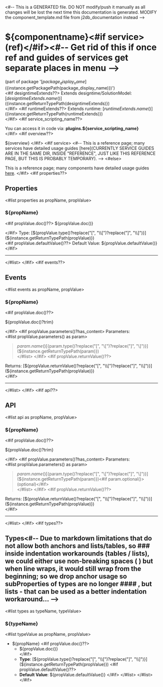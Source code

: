 <#-- This is a GENERATED file. DO NOT modify/push it manually as all changes will be lost the next time this documentation is generated. MODIFY the component_template.md file from j2db_documentation instead -->
# ${componentname}<#if service> (ref)</#if><#-- Get rid of this if once ref and guides of services get separate places in menu -->
(part of package '[${package_display_name}](${instance.getPackagePath(package_display_name)})')  
<#if designtimeExtends??>
Extends designtime/SolutionModel: [${designtimeExtends.name()}](${instance.getReturnTypePath(designtimeExtends)})  
</#if>
<#if runtimeExtends??>
Extends runtime: [${runtimeExtends.name()}](${instance.getReturnTypePath(runtimeExtends)})  
</#if>
<#if service_scripting_name??>

You can access it in code via: **plugins.${service_scripting_name}**  
</#if>
<#if overview??>

${overview}
</#if>
<#if service>
<#-- This is a reference page; many services have detailed usage guides [here](CURRENTLY SERVICE GUIDES ARE IN THE SAME DIR, INSIDE "REFERENCE", JUST LIKE THIS REFERENCE PAGE, BUT THIS IS PROBABLY TEMPORARY). -->
<#else>

This is a reference page; many components have detailed usage guides [here](https://docs.servoy.com/guides/develop/application-design/ui-components).
</#if>
<#if properties??>

## Properties

<#list properties as propName, propValue>
### ${propName}
<#if propValue.doc()??>
${propValue.doc()}

</#if>
Type: [${propValue.type()?replace("[", "\\[")?replace("]", "\\]")}](${instance.getReturnTypePath(propValue)})  
<#if propValue.defaultValue()??>
Default Value: ${propValue.defaultValue()}  
</#if>
***
</#list>
</#if>
<#if events??>

## Events

<#list events as propName, propValue>
### ${propName}
<#if propValue.doc()??>

${propValue.doc()?trim}

</#if>
<#if propValue.parameters()?has_content>
Parameters:  
<#list propValue.parameters() as param> 
> ${param.name()} [${param.type()?replace("[", "\\[")?replace("]", "\\]")}](${instance.getReturnTypePath(param)})  
</#list>
</#if>
<#if propValue.returnValue()??>

Returns: [${propValue.returnValue()?replace("[", "\\[")?replace("]", "\\]")}](${instance.getReturnTypePath(propValue)})  
</#if>
***
</#list>
</#if>
<#if api??>

## API

<#list api as propName, propValue>
### ${propName}
<#if propValue.doc()??>

${propValue.doc()?trim}

</#if>
<#if propValue.parameters()?has_content>
Parameters:  
<#list propValue.parameters() as param> 
> ${param.name()} [${param.type()?replace("[", "\\[")?replace("]", "\\]")}](${instance.getReturnTypePath(param)})<#if param.optional()> (optional)</#if>  
</#list>
</#if>
<#if propValue.returnValue()??>

Returns: [${propValue.returnValue()?replace("[", "\\[")?replace("]", "\\]")}](${instance.getReturnTypePath(propValue)})  
</#if>
***
 </#list>
</#if>
<#if types??>

## Types<#-- Due to markdown limitations that do not allow both anchors and lists/tables, so ### inside indentation workarounds (tables / lists), we could either use non-breaking spaces (&#160;) but when line wraps, it would still wrap from the beginning; so we drop anchor usage so subProperties of types are no longer #### , but lists - that can be used as a better indentation workaround... -->

<#list types as typeName, typeValue>
### ${typeName}
<#list typeValue as propName, propValue>
 - ${propName}
<#if propValue.doc()??>
     - ${propValue.doc()}  
</#if>
     - **Type**: [${propValue.type()?replace("[", "\\[")?replace("]", "\\]")}](${instance.getReturnTypePath(propValue)})
<#if propValue.defaultValue()??>
     - **Default Value**: ${propValue.defaultValue()}
</#if>
</#list>
</#list>
</#if>